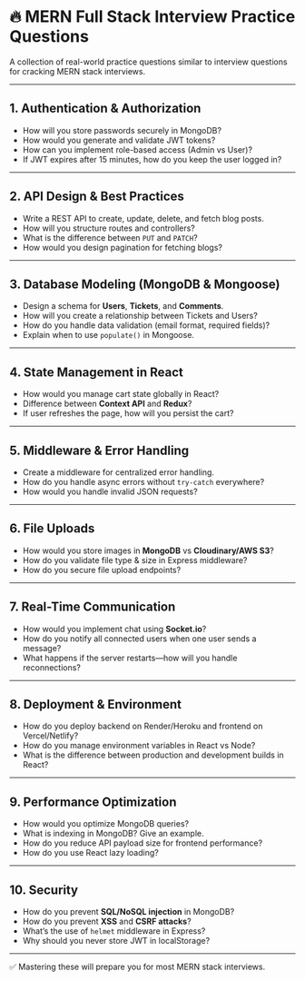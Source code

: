 # 🔥 MERN Full Stack Interview Practice Questions

A collection of real-world practice questions similar to interview questions for cracking MERN stack interviews.

---

## 1. Authentication & Authorization
- How will you store passwords securely in MongoDB?
- How would you generate and validate JWT tokens?
- How can you implement role-based access (Admin vs User)?
- If JWT expires after 15 minutes, how do you keep the user logged in?

---

## 2. API Design & Best Practices
- Write a REST API to create, update, delete, and fetch blog posts.
- How will you structure routes and controllers?
- What is the difference between `PUT` and `PATCH`?
- How would you design pagination for fetching blogs?

---

## 3. Database Modeling (MongoDB & Mongoose)
- Design a schema for **Users**, **Tickets**, and **Comments**.
- How will you create a relationship between Tickets and Users?
- How do you handle data validation (email format, required fields)?
- Explain when to use `populate()` in Mongoose.

---

## 4. State Management in React
- How would you manage cart state globally in React?
- Difference between **Context API** and **Redux**?
- If user refreshes the page, how will you persist the cart?

---

## 5. Middleware & Error Handling
- Create a middleware for centralized error handling.
- How do you handle async errors without `try-catch` everywhere?
- How would you handle invalid JSON requests?

---

## 6. File Uploads
- How would you store images in **MongoDB** vs **Cloudinary/AWS S3**?
- How do you validate file type & size in Express middleware?
- How do you secure file upload endpoints?

---

## 7. Real-Time Communication
- How would you implement chat using **Socket.io**?
- How do you notify all connected users when one user sends a message?
- What happens if the server restarts—how will you handle reconnections?

---

## 8. Deployment & Environment
- How do you deploy backend on Render/Heroku and frontend on Vercel/Netlify?
- How do you manage environment variables in React vs Node?
- What is the difference between production and development builds in React?

---

## 9. Performance Optimization
- How would you optimize MongoDB queries?
- What is indexing in MongoDB? Give an example.
- How do you reduce API payload size for frontend performance?
- How do you use React lazy loading?

---

## 10. Security
- How do you prevent **SQL/NoSQL injection** in MongoDB?
- How do you prevent **XSS** and **CSRF attacks**?
- What’s the use of `helmet` middleware in Express?
- Why should you never store JWT in localStorage?

---

✅ Mastering these will prepare you for most MERN stack interviews.

